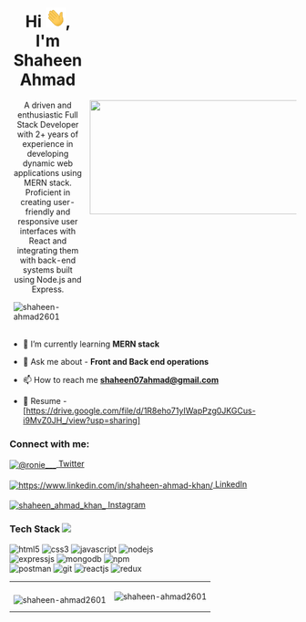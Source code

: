 
<div>
 <table>
 <thead>
 <tr>
  <td>
   <h1 align="center"> Hi <img src="https://raw.githubusercontent.com/ABSphreak/ABSphreak/master/gifs/Hi.gif" width="35">, I'm Shaheen Ahmad</h1>
<div align="center">A driven and enthusiastic Full Stack Developer with 2+ years of experience in developing dynamic web applications using MERN stack. Proficient in creating user-friendly and responsive user interfaces with React and integrating them with back-end systems built using Node.js and Express.</div>

<p align="left"> <img src="https://komarev.com/ghpvc/?username=shaheen-ahmad2601&label=Profile%20views&color=0e75b6&style=flat" alt="shaheen-ahmad2601" align="justify" /> </p>
  </td>
  
  <td>
   <img src="https://protocoderspoint.com/wp-content/uploads/2020/01/First-solve-the-problem.-Then-write-the-code.jpeg?ezimgfmt=rs:382x191/rscb13/ng:webp/ngcb13" width="1500" height="200" align="center"/>
  </td>
  </tr
  </thead>
 </table>
 
 </div>

<!-- <p align="left"> <a href="https://github.com/ryo-ma/github-profile-trophy"><img src="https://github-profile-trophy.vercel.app/?username=shaheen-ahmad2601" alt="shaheen-ahmad2601" /></a> </p> -->

<!-- <p align="left"> <a href="https://twitter.com/@ronie___" target="blank"><img src="https://img.shields.io/twitter/follow/@ronie___?logo=twitter&style=for-the-badge" alt="@ronie___" /></a> </p> -->


- 🌱 I’m currently learning **MERN stack**

- 💬 Ask me about -  **Front and Back end operations**

- 📫 How to reach me **shaheen07ahmad@gmail.com**
-  📄 Resume -  [https://drive.google.com/file/d/1R8eho71yIWapPzg0JKGCus-i9MvZ0JH_/view?usp=sharing]





<h3 align="left">Connect with me:</h3>
<p align="left">
<a href="https://twitter.com/ronie_____" target="blank"><img align="center" src="https://image.shutterstock.com/image-photo/kiev-ukraine-may-08-2015-260nw-281364161.jpg" alt="@ronie___" height="30" width="40" /> Twitter</a>
<br/>
<br/>
<a href="https://www.linkedin.com/in/shaheen-ahmad-khan/" target="blank"><img align="center" src="https://akm-img-a-in.tosshub.com/indiatoday/images/story/202001/linked-in-2668692_1280__1_.png?iLytbaNXkyfhWUpdjW8tVCXWTf82TTDz&size=770:433" alt="https://www.linkedin.com/in/shaheen-ahmad-khan/" height="30" width="40" /> LinkedIn</a>
<br/>
<br/>
<a href="https://www.instagram.com/shaheen_ahmad_khan_/" target="blank"><img align="center" src="https://img.etimg.com/thumb/msid-66637657,width-650,imgsize-76111,,resizemode-4,quality-100/instagram2.jpg" alt="shaheen_ahmad_khan_" height="30" width="40" /> Instagram</a>
</p>


 <h3 align="left">Tech Stack
 <img src="https://camo.githubusercontent.com/beb64ff21c883e318e4f5db5231c2ba4175705bea1c9249e82a41ab375db4f75/68747470733a2f2f6d65646961322e67697068792e636f6d2f6d656469612f51737347456d706b79454f684243623765312f67697068792e6769663f6369643d656366303565343761306e336769316266716e74716d6f62386739616964316f796a327772336473336d67373030626c267269643d67697068792e676966" width="35" /></h3>


<p >
<img src="https://img.shields.io/badge/HTML5-E34F26?style=for-the-badge&logo=html5&logoColor=white" alt="html5"/>
<img src="https://img.shields.io/badge/CSS3-1572B6?style=for-the-badge&logo=css3&logoColor=white" alt="css3"/>
<img src="https://img.shields.io/badge/JavaScript-323330?style=for-the-badge&logo=javascript&logoColor=F7DF1E" alt="javascript"/>
<img src="https://img.shields.io/badge/Node.js-339933?style=for-the-badge&logo=nodedotjs&logoColor=white" alt="nodejs" /><br>
<img src="https://img.shields.io/badge/Express.js-000000?style=for-the-badge&logo=express&logoColor=white" alt="expressjs"/>
<img src="https://img.shields.io/badge/MongoDB-4EA94B?style=for-the-badge&logo=mongodb&logoColor=white" alt="mongodb"/>
<img src="https://img.shields.io/badge/npm-CB3837?style=for-the-badge&logo=npm&logoColor=white" alt="npm"/><br>
<img src="https://img.shields.io/badge/Postman-FF6C37?style=for-the-badge&logo=Postman&logoColor=white" alt="postman"/>
 <img src="https://img.shields.io/badge/Git-593D88?style=for-the-badge&logo=git&logoColor=white" alt="git"/>
<img src="https://img.shields.io/badge/React-20232A?style=for-the-badge&logo=react&logoColor=61DAFB" alt="reactjs" />
<img src="https://img.shields.io/badge/Redux-593D88?style=for-the-badge&logo=redux&logoColor=white" alt="redux" />
 
 

</p>

<table>
 <tr>
  <td>
    <p>
 <img align="left" src="https://github-readme-stats.vercel.app/api/top-langs?username=shaheen-ahmad2601&show_icons=true&locale=en&layout=compact" alt="shaheen-ahmad2601" />
 </p>
  </td>
  
  <td>
    <p>
 <img align="center" src="https://github-readme-stats.vercel.app/api?username=shaheen-ahmad2601&show_icons=true&locale=en" alt="shaheen-ahmad2601" />
 </p>
  </td>
 </tr>
 </table>




  
<!-- 
 <div display="flex"> 
  <p>
 <img align="left" src="https://github-readme-stats.vercel.app/api/top-langs?username=shaheen-ahmad2601&show_icons=true&locale=en&layout=compact" alt="shaheen-ahmad2601" />
 </p>
 <p>
 <img align="center" src="https://github-readme-stats.vercel.app/api?username=shaheen-ahmad2601&show_icons=true&locale=en" alt="shaheen-ahmad2601" />
 </p>
 </div> -->

